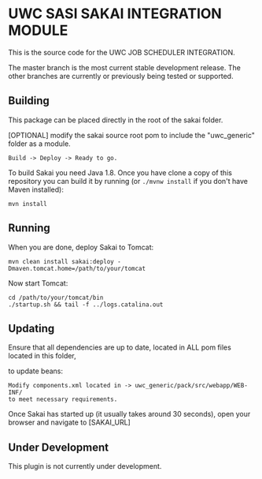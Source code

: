 # UWC SASI SAKAI INTEGRATION MODULE

This is the source code for the UWC JOB SCHEDULER INTEGRATION.

The master branch is the most current stable development release.
The other branches are currently or previously being tested or supported.

## Building
This package can be placed directly in the root of the sakai folder. 

[OPTIONAL] modify the sakai source root pom to include the "uwc_generic" folder as a module. 
```
Build -> Deploy -> Ready to go. 
```
To build Sakai you need Java 1.8. Once you have clone a copy of this repository you can
build it by running (or `./mvnw install` if you don't have Maven installed):
```
mvn install
```
## Running
When you are done, deploy Sakai to Tomcat:
```
mvn clean install sakai:deploy -Dmaven.tomcat.home=/path/to/your/tomcat
```
Now start Tomcat:
```
cd /path/to/your/tomcat/bin
./startup.sh && tail -f ../logs.catalina.out
```
## Updating

Ensure that all dependencies are up to date, located in ALL pom files located in this folder, 

to update beans: 
 
```
Modify components.xml located in -> uwc_generic/pack/src/webapp/WEB-INF/
to meet necessary requirements. 

```


Once Sakai has started up (it usually takes around 30 seconds), open your browser and navigate to [SAKAI_URL]

## Under Development
This plugin is not currently under development. 
